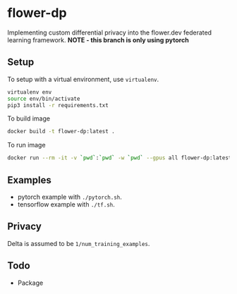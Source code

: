 # flower-dp

Implementing custom differential privacy into the flower.dev federated learning framework.
**NOTE - this branch is only using pytorch**
## Setup

To setup with a virtual environment, use `virtualenv`.

```bash
virtualenv env
source env/bin/activate
pip3 install -r requirements.txt
```

To build image

```bash
docker build -t flower-dp:latest .
```

To run image

```bash
docker run --rm -it -v `pwd`:`pwd` -w `pwd` --gpus all flower-dp:latest bash
```

## Examples

- pytorch example with `./pytorch.sh`.
- tensorflow example with `./tf.sh`.

## Privacy

Delta is assumed to be `1/num_training_examples`.

## Todo

- Package